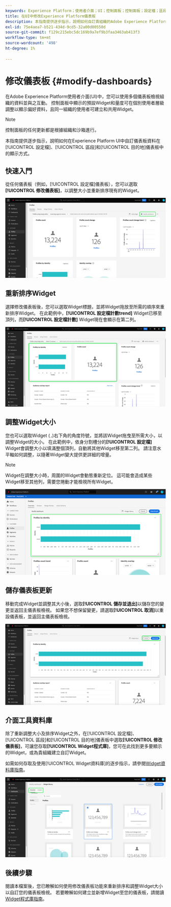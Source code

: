 ```yaml
---
keywords: Experience Platform；使用者介面；UI；控制面板；控制面板；設定檔；區段；目的地；授權使用情況
title: 在UI中修改Experience Platform儀表板
description: 本指南提供逐步指示，說明如何自訂貴組織的Adobe Experience Platform資料在儀表板中的顯示方式。
exl-id: 75e4aea7-b521-434d-9cd5-32a00d00550d
source-git-commit: f129c215ebc5dc169b9a7ef9b3faa3463ab413f3
workflow-type: tm+mt
source-wordcount: '498'
ht-degree: 1%

---
```


# 修改儀表板 {#modify-dashboards}

在Adobe Experience Platform使用者介面(UI)中，您可以使用多個儀表板檢視組織的資料並與之互動。 控制面板中顯示的預設Widget和量度可在個別使用者層級調整以顯示偏好資料，且同一組織的使用者可建立和共用Widget。

>[!NOTE]
>
>控制面板的任何更新都是根據組織和沙箱進行。

本指南提供逐步指示，說明如何在Experience Platform UI中自訂儀表板資料在[!UICONTROL 設定檔]、[!UICONTROL 區段]和[!UICONTROL 目的地]儀表板中的顯示方式。

## 快速入門

從任何儀表板（例如，[!UICONTROL 設定檔]儀表板），您可以選取&#x200B;**[!UICONTROL 修改儀表板]**，以調整大小並重新排序現有的Widget。

![已反白修改儀表板的設定檔儀表板。](../images/customization/modify-dashboard.png)

## 重新排序Widget

選擇修改儀表板後，您可以選取Widget標題，並將Widget拖放至所需的順序來重新排序Widget。 在此範例中，**[!UICONTROL 設定檔計數trend]** Widget已移至頂列，而&#x200B;**[!UICONTROL 設定檔計數]** Widget現在會顯示在第二列。

![包含兩個重新排序的Widget的設定檔儀表板已反白顯示。](../images/customization/move-widget.png)

## 調整Widget大小

您也可以選取Widget (`⌟`)右下角的角度符號，並將該Widget拖曳至所需大小，以調整Widget的大小。 在此範例中，依身分割槽分的&#x200B;**[!UICONTROL 設定檔]** Widget會調整大小以填滿整個頂列，自動將其他Widget移至第二列。 請注意水平軸如何調整，以隨著Widget變大提供更詳細的增量。

>[!NOTE]
>
>Widget在調整大小時，周圍的Widget會動態重新定位。 這可能會造成某些Widget移至其他列，需要您捲動才能檢視所有Widget。

![反白顯示具有調整大小之Widget的設定檔儀表板。](../images/customization/resize-widget.png)

## 儲存儀表板更新

移動完成Widget並調整其大小後，選取&#x200B;**[!UICONTROL 儲存並退出]**&#x200B;以儲存您的變更並返回主儀表板檢視。 如果您不想保留變更，請選取&#x200B;**[!UICONTROL 取消]**&#x200B;以重設儀表板，並返回主儀表板檢視。

![同時顯示[取消]和[儲存並結束]的設定檔儀表板。](../images/customization/save-changes.png)

## 介面工具資料庫

除了重新調整大小及排序Widget之外，在[!UICONTROL 設定檔]、[!UICONTROL 區段]和[!UICONTROL 目的地]儀表板中選取&#x200B;**[!UICONTROL 修改儀表板]**，可讓您存取&#x200B;**[!UICONTROL Widget程式庫]**，您可在此找到更多要顯示的Widget，或為貴組織建立自訂Widget。

如需如何存取及使用[!UICONTROL Widget資料庫]的逐步指示，請參閱[Widget資料庫指南](widget-library.md)。

![標示為「標準」和「自訂」的Widget程式庫工作區。](../images/customization/widget-library.png)

## 後續步驟

閱讀本檔案後，您已瞭解如何使用修改儀表板功能來重新排序和調整Widget大小以自訂您的儀表板檢視。 若要瞭解如何建立並新增Widget至您的儀表板，請閱讀[Widget程式庫指南](widget-library.md)。
